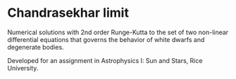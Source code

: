 # Chandrasekhar limit 
Numerical solutions with 2nd order Runge-Kutta to the set of two non-linear differential equations that governs the behavior of white dwarfs and degenerate bodies.

Developed for an assignment in Astrophysics I: Sun and Stars, Rice University.
